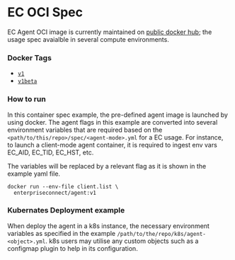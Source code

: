 # EC OCI Spec
EC Agent OCI image is currently maintained on [public docker hub](https://hub.docker.com/repository/docker/enterpriseconnect/agent); the usage spec avaialble in several compute environments.

### Docker Tags
- [```v1```](https://github.com/Enterprise-connect/oci/blob/v1/spec/agt.Dockerfile)
- [```v1beta```](https://github.com/Enterprise-connect/oci/blob/v1beta/spec/agt.Dockerfile)

### How to run
In this container spec example, the pre-defined agent image is launched by using docker. The agent flags in this example are converted into several environment variables that are required based on the ```<path/to/this/repo>/spec/<agent-mode>.yml``` for a EC usage. For instance, to launch a client-mode agent container, it is required to ingest env vars EC_AID, EC_TID, EC_HST, etc. 
  
The variables will be replaced by a relevant flag as it is shown in the example yaml file.
```shell
docker run --env-file client.list \
  enterpriseconnect/agent:v1
```

### Kubernates Deployment example
When deploy the agent in a k8s instance, the necessary environment variables as specified in the example ```/path/to/the/repo/k8s/agent-<object>.yml```.  k8s users may utilise any custom objects such as a configmap plugin to help in its configuration.



